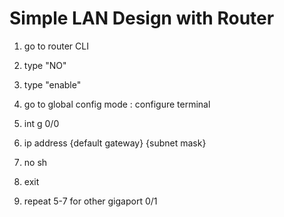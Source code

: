 # Simple LAN Design with Router 

1. go to router CLI
2. type "NO"
3. type "enable"
4. go to global config mode : configure terminal
5. int g 0/0
6. ip address {default gateway} {subnet mask}
7. no sh

8. exit 
9. repeat 5-7 for other gigaport 0/1


